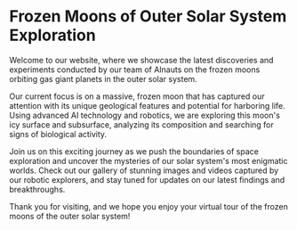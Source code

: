 <!--
Write me markdown content of website with wallpaper:

"A team of AInauts conducting experiments on a massive, frozen moon orbiting a gas giant planet."

The header of the page should not be copy of the text but rather a real content of the website which is using this wallpaper.
-->

<!--font:Inter-->

# Frozen Moons of Outer Solar System Exploration

Welcome to our website, where we showcase the latest discoveries and experiments conducted by our team of AInauts on the frozen moons orbiting gas giant planets in the outer solar system.

Our current focus is on a massive, frozen moon that has captured our attention with its unique geological features and potential for harboring life. Using advanced AI technology and robotics, we are exploring this moon's icy surface and subsurface, analyzing its composition and searching for signs of biological activity.

Join us on this exciting journey as we push the boundaries of space exploration and uncover the mysteries of our solar system's most enigmatic worlds. Check out our gallery of stunning images and videos captured by our robotic explorers, and stay tuned for updates on our latest findings and breakthroughs.

Thank you for visiting, and we hope you enjoy your virtual tour of the frozen moons of the outer solar system!
